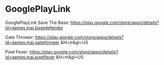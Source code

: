 # GooglePlayLink
GooglePlayLink
Save The Base:
https://play.google.com/store/apps/details?id=games.mai.basedefender

Gate Thrower:
https://play.google.com/store/apps/details?id=games.mai.gatethrower
&hl=tr&gl=US

Pixel Fever:
https://play.google.com/store/apps/details?id=games.mai.pixelfever
&hl=tr&gl=US
